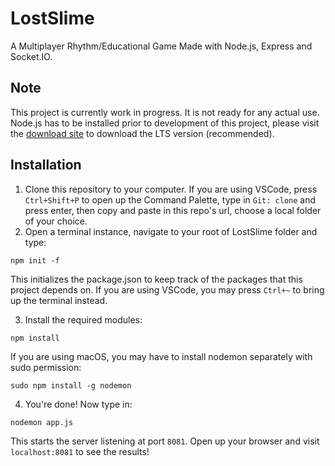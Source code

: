 # LostSlime
A Multiplayer Rhythm/Educational Game Made with Node.js, Express and Socket.IO.

## Note
This project is currently work in progress. It is not ready for any actual use. Node.js has to be installed prior to development of this project, please visit the [download site](https://nodejs.org/en/) to download the LTS version (recommended).

## Installation
1. Clone this repository to your computer. If you are using VSCode, press ```Ctrl+Shift+P``` to open up the Command Palette, type in ```Git: clone``` and press enter, then copy and paste in this repo's url, choose a local folder of your choice.
2. Open a terminal instance, navigate to your root of LostSlime folder and type:
~~~
npm init -f
~~~
  This initializes the package.json to keep track of the packages that this project depends on. If you are using VSCode, you may press ``Ctrl+~`` to bring up the terminal instead.
 
3. Install the required modules:
~~~
npm install
~~~
If you are using macOS, you may have to install nodemon separately with sudo permission:
~~~
sudo npm install -g nodemon
~~~
4. You're done! Now type in:
~~~
nodemon app.js
~~~
This starts the server listening at port ```8081```. Open up your browser and visit ```localhost:8081``` to see the results!
